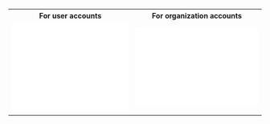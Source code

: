 <table>
  <tr>
    <th align="center">For user accounts</th>
    <th align="center">For organization accounts</th>
  </tr>
  <tr>
    <td align="center">
      <img alt="" width="400" src="/github-metrics.svg" alt=""></img>
    </td>
    <td align="center">
      <img alt="" width="400" src="/metrics.plugin.isocalendar.fullyear.svg" alt=""></img>
    </td>
  </tr>
</table>

<!--
![Metrics](/github-metrics.svg)

<p align="center"><img src="/github-metrics.svg" alt="Metrics" width="400"></p>

<picture>
  <img src="/github-metrics.svg" alt="Metrics">
</picture>
!-->
<!--
![Metrics](/metrics.plugin.isocalendar.fullyear.svg)


<img src="/metrics.plugin.isocalendar.fullyear.svg" alt="full year calendar commits" width="100%">
<img src="/github-metrics.svg" alt="Metrics" width="100%">
## Hi there 👋
!-->

<!--
**axel-avb/axel-avb** is a ✨ _special_ ✨ repository because its `README.md` (this file) appears on your GitHub profile.

Here are some ideas to get you started:

- 🔭 I’m currently working on ...
- 🌱 I’m currently learning ...
- 👯 I’m looking to collaborate on ...
- 🤔 I’m looking for help with ...
- 💬 Ask me about ...
- 📫 How to reach me: ...
- 😄 Pronouns: ...
- ⚡ Fun fact: ...
-->
